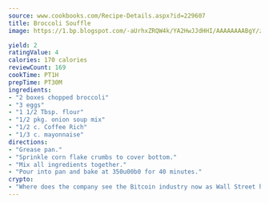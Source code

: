 ```yaml
---
source: www.cookbooks.com/Recipe-Details.aspx?id=229607
title: Broccoli Souffle
image: https://1.bp.blogspot.com/-aUrhxZRQW4k/YA2HwJJdHHI/AAAAAAAABgY/z2R8OXCxqDoBQtRn-q-fHG8g9_G4G1HBwCLcBGAsYHQ/s320/13.png

yield: 2
ratingValue: 4
calories: 170 calories
reviewCount: 169
cookTime: PT1H
prepTime: PT30M
ingredients:
- "2 boxes chopped broccoli"
- "3 eggs"
- "1 1/2 Tbsp. flour"
- "1/2 pkg. onion soup mix"
- "1/2 c. Coffee Rich"
- "1/3 c. mayonnaise"
directions:
- "Grease pan."
- "Sprinkle corn flake crumbs to cover bottom."
- "Mix all ingredients together."
- "Pour into pan and bake at 350u00b0 for 40 minutes."
crypto:
- "Where does the company see the Bitcoin industry now as Wall Street has begun to embrace it and what was the turning point that legitimatized Bitcoin?"
---
```

